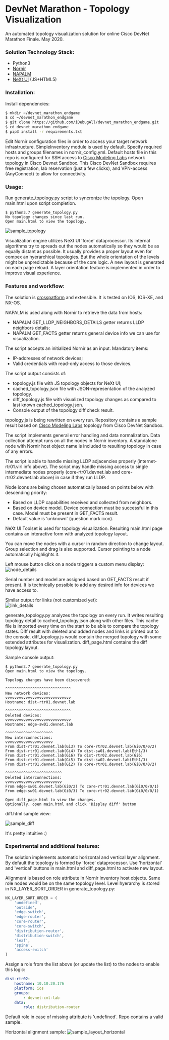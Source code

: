 # DevNet Marathon - Topology Visualization
An automated topology visualization solution for online Cisco DevNet Marathon Finale.
May 2020.

### Solution Technology Stack:
  - Python3
  - [Nornir](https://nornir.readthedocs.io/en/latest/)
  - [NAPALM](https://napalm.readthedocs.io/en/latest/)
  - [NeXt UI](https://developer.cisco.com/site/neXt/) (JS+HTML5)

### Installation:
Install dependencies:
```sh
$ mkdir ~/devnet_marathon_endgame
$ cd ~/devnet_marathon_endgame
$ git clone https://github.com/iDebugAll/devnet_marathon_endgame.git
$ cd devnet_marathon_endgame
$ pip3 install -r requirements.txt
```
Edit Nornir configuration files in order to access your target network infrastructure.
SimpleInventory module is used by default.
Specify required hosts and groups filenames in nornir_config.yml.
Default hosts file in this repo is configured for SSH access to [Cisco Modeling Labs](https://devnetsandbox.cisco.com/RM/Diagram/Index/685f774a-a5d6-4df5-a324-3774217d0e6b?diagramType=Topology) network topology in Cisco Devnet Sandbox.
This Cisco DevNet Sandbox requires free registration, lab reservation (just a few clicks), and VPN-access (AnyConnect) to allow for connectivity.

### Usage:
Run generate_topology.py script to syncronize the topology.
Open main.html upon script completion.
```
$ python3.7 generate_topology.py 
No topology changes since last run.
Open main.html to view the topology.
```

![sample_topology](/samples/sample_topology.png)

Visualization engine utilizes NeXt UI 'force' dataprocessor.
Its internal algorithms try to spreads out the nodes automatically so they would be as equally distant as possible.
It usually provides a proper layout even for compex an hyerarchical topologies. But the whole orientation of the levels might be unpredictable because of the core logic. A new layout is generated on each page reload.
A layer orientation feature is implemented in order to improve visual experience. 

### Features and workflow:

The solution is [crosspatform](https://napalm.readthedocs.io/en/latest/support/) and extensible.
It is tested on IOS, IOS-XE, and NX-OS.

NAPALM is used along with Nornir to retrieve the data from hosts:
  - NAPALM GET_LLDP_NEIGHBORS_DETAILS getter returns LLDP neighbors details;
  - NAPALM GET_FACTS getter returns general device info we can use for visualization.

The script accepts an initialized Nornir as an input. Mandatory items:
  - IP-addresses of network devices;
  - Valid credentials with read-only access to those devices.

The script output consists of:
  - topology.js file with JS topology objects for NeXt UI;
  - cached_topology.json file with JSON-representation of the analyzed topology.
  - diff_topology.js file with visualized topology changes as
    compared to last known cached_topology.json.
  - Console output of the topology diff check result.

topology.js is being rewritten on every run. Repository contains a sample result based on [Cisco Modeling Labs](https://devnetsandbox.cisco.com/RM/Diagram/Index/685f774a-a5d6-4df5-a324-3774217d0e6b?diagramType=Topology) topology from Cisco DevNet Sandbox.

The script implements general error handling and data normalization.
Data collection attempt runs on all the nodes in Nornir inventory.
A standalone node with Nornir host object name is included to resulting topology in case of any errors.

The script is able to handle missing LLDP adjacencies properly (internet-rtr01.virl.info above).
The script may handle missing access to single intermediate nodes properly (core-rtr01.devnet.lab and core-rtr02.devnet.lab above) in case if they run LLDP.

Node icons are being chosen automatically based on points below with descending priority:
  - Based on LLDP capabilities received and collected from neighbors.
  - Based on device model. Device connection must be successful in this case. Model must be present in GET_FACTS result.
  - Default value is 'unknown' (question mark icon).

NeXt UI Toolset is used for topology visualization. Resulting main.html page contains an interactive form with analyzed topology layout.

You can move the nodes with a cursor in random direction to change layout. 
Group selection and drag is also supported.
Cursor pointing to a node automatically highlights it.

Left mouse button click on a node triggers a custom menu display:<br/>
![node_details](/samples/sample_node_details.png)

Serial number and model are assigned based on GET_FACTS result if present.
It is technically possible to add any desired info for devices we have access to.

Similar output for links (not customized yet):<br/>
![link_details](/samples/sample_link_details.png)

generate_topology.py analyzes the topology on every run.
It writes resulting topology detail to cached_topology.json along with other files.
This cache file is imported every time on the start to be able to compare the topology states.
Diff result with deleted and added nodes and links is printed out to the console.
diff_topology.js would contain the merged topology with some extended attributes for visualization.
diff_page.html contains the diff topology layout.

Sample console output:
```
$ python3.7 generate_topology.py 
Open main.html to view the topology.

Topology changes have been discovered:

^^^^^^^^^^^^^^^^^^^^^^^^^^^^^
New network devices:
vvvvvvvvvvvvvvvvvvvvvvvvvvvvv
Hostname: dist-rtr01.devnet.lab

^^^^^^^^^^^^^^^^^^^^^^^^^^^^^
Deleted devices:
vvvvvvvvvvvvvvvvvvvvvvvvvvvvv
Hostname: edge-sw01.devnet.lab

^^^^^^^^^^^^^^^^^^^^^
New interconnections:
vvvvvvvvvvvvvvvvvvvvv
From dist-rtr01.devnet.lab(Gi3) To core-rtr02.devnet.lab(Gi0/0/0/2)
From dist-rtr01.devnet.lab(Gi4) To dist-sw01.devnet.lab(Eth1/3)
From dist-rtr01.devnet.lab(Gi6) To dist-rtr02.devnet.lab(Gi6)
From dist-rtr01.devnet.lab(Gi5) To dist-sw02.devnet.lab(Eth1/3)
From dist-rtr01.devnet.lab(Gi2) To core-rtr01.devnet.lab(Gi0/0/0/2)

^^^^^^^^^^^^^^^^^^^^^^^^^
Deleted interconnections:
vvvvvvvvvvvvvvvvvvvvvvvvv
From edge-sw01.devnet.lab(Gi0/2) To core-rtr01.devnet.lab(Gi0/0/0/1)
From edge-sw01.devnet.lab(Gi0/3) To core-rtr02.devnet.lab(Gi0/0/0/1)

Open diff_page.html to view the changes.
Optionally, open main.html and click 'Display diff' button
```

diff.html sample view:

![sample_diff](/samples/sample_diff.png)

It's pretty intuitive :)


### Experimental and additional features:

The solution implements automatic horizontal and vertical layer alignment.
By default the topology is formed by 'force' dataprocessor.
Use 'horizontal' and 'vertical' buttons in main.html and diff_page.html to activate new layout.

Alignment is based on role attribute in Nornir inventory host objects.
Same role nodes would be on the same topology level. 
Level hyerarchy is stored in NX_LAYER_SORT_ORDER in generate_topology.py:

```python
NX_LAYER_SORT_ORDER = (
    'undefined',
    'outside',
    'edge-switch',
    'edge-router',
    'core-router',
    'core-switch',
    'distribution-router',
    'distribution-switch',
    'leaf',
    'spine',
    'access-switch'
)
```

Assign a role from the list above (or update the list) to the nodes to enable this logic:

```yaml
dist-rtr02:
    hostname: 10.10.20.176
    platform: ios
    groups:
        - devnet-cml-lab
    data:
        role: distribution-router
```

Default role in case of missing attribute is 'undefined'.
Repo contains a valid sample.

Horizontal alignment sample:
![sample_layout_horizontal](/samples/sample_layout_horizontal.png)
